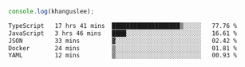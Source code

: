 ```js
console.log(khanguslee);
```

<!--START_SECTION:waka-->

```txt
TypeScript   17 hrs 41 mins  ███████████████████▒░░░░░   77.76 %
JavaScript   3 hrs 46 mins   ████░░░░░░░░░░░░░░░░░░░░░   16.61 %
JSON         33 mins         ▓░░░░░░░░░░░░░░░░░░░░░░░░   02.42 %
Docker       24 mins         ▒░░░░░░░░░░░░░░░░░░░░░░░░   01.81 %
YAML         12 mins         ▒░░░░░░░░░░░░░░░░░░░░░░░░   00.93 %
```

<!--END_SECTION:waka-->

<!--
**khanguslee/khanguslee** is a ✨ _special_ ✨ repository because its `README.md` (this file) appears on your GitHub profile.

Here are some ideas to get you started:

- 🔭 I’m currently working on ...
- 🌱 I’m currently learning ...
- 👯 I’m looking to collaborate on ...
- 🤔 I’m looking for help with ...
- 💬 Ask me about ...
- 📫 How to reach me: ...
- 😄 Pronouns: ...
- ⚡ Fun fact: ...
-->
